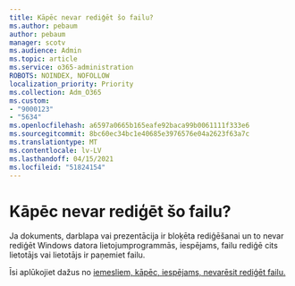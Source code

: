 ```yaml
---
title: Kāpēc nevar rediģēt šo failu?
ms.author: pebaum
author: pebaum
manager: scotv
ms.audience: Admin
ms.topic: article
ms.service: o365-administration
ROBOTS: NOINDEX, NOFOLLOW
localization_priority: Priority
ms.collection: Adm_O365
ms.custom:
- "9000123"
- "5634"
ms.openlocfilehash: a6597a0665b165eafe92baca99b0061111f333e6
ms.sourcegitcommit: 8bc60ec34bc1e40685e3976576e04a2623f63a7c
ms.translationtype: MT
ms.contentlocale: lv-LV
ms.lasthandoff: 04/15/2021
ms.locfileid: "51824154"
---
```

# <a name="why-cant-i-edit-this-file"></a>Kāpēc nevar rediģēt šo failu?

Ja dokuments, darblapa vai prezentācija ir bloķēta rediģēšanai un to nevar rediģēt Windows datora lietojumprogrammās, iespējams, failu rediģē cits lietotājs vai lietotājs ir paņemiet failu.

Īsi aplūkojiet dažus no [iemesliem, kāpēc, iespējams, nevarēsit rediģēt failu.](https://support.office.com/article/why-can-t-i-edit-this-file-97315f48-aa5e-49d3-a4ae-a14b73daf87b)
